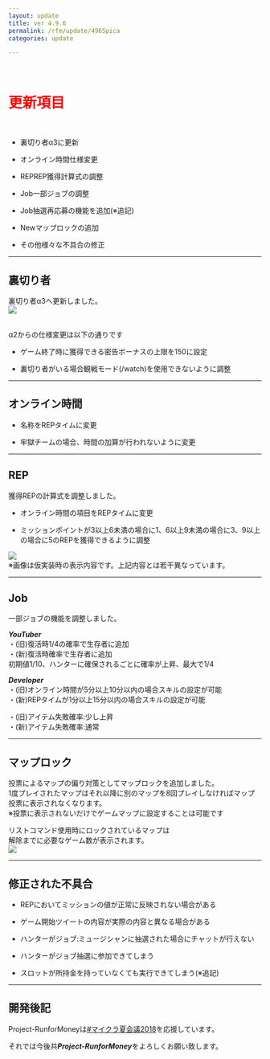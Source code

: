 ```yaml
---
layout: update
title: ver 4.9.6
permalink: /rfm/update/496Spica 
categories: update

---
```

<br>
<h1 id="1"><font color="red">更新項目</font></h1><br>

+ <span class="red-badge">裏切り者</span>α3に更新    

+ <span class="green-badge">オンライン時間</span>仕様変更  

+ <span class="blue-badge">REP</span>REP獲得計算式の調整    

+ <span class="green-badge">Job</span>一部ジョブの調整   

+ <span class="red-badge">Job抽選</span>再応募の機能を追加(※追記)     

+ <span class="yellow-badge">New</span>マップロックの追加    

+ <span class="green-badge">その他</span>様々な不具合の修正 


----------------------------------------------------
## 裏切り者  

裏切り者α3へ更新しました。  
<a><img src="{{site.baseurl}}/public/images/rfm/uragiri.png"></a><br><br>

α2からの仕様変更は以下の通りです  

+ ゲーム終了時に獲得できる密告ボーナスの上限を150に設定  

+ 裏切り者がいる場合観戦モード(/watch)を使用できないように調整  


----------------------------------------------------
## オンライン時間  


+ 名称をREPタイムに変更  

+ 牢獄チームの場合、時間の加算が行われないように変更 


----------------------------------------------------
## REP  

獲得REPの計算式を調整しました。  

+ オンライン時間の項目をREPタイムに変更  

+ ミッションポイントが3以上6未満の場合に1、6以上9未満の場合に3、9以上の場合に5のREPを獲得できるように調整  

<img src="{{site.baseurl}}/public/images/rfm/rep2.png"><br>
※画像は仮実装時の表示内容です。上記内容とは若干異なっています。  

----------------------------------------------------
## Job  

一部ジョブの機能を調整しました。  

***YouTuber***  
・(旧)復活時1/4の確率で生存者に追加  
・(新)復活時確率で生存者に追加  
      初期値1/10、ハンターに確保されるごとに確率が上昇、最大で1/4  

***Developer***  
・(旧)オンライン時間が5分以上10分以内の場合スキルの設定が可能    
・(新)REPタイムが1分以上15分以内の場合スキルの設定が可能   

・(旧)アイテム失敗確率:少し上昇  
・(新)アイテム失敗確率:通常     


----------------------------------------------------
## マップロック        


投票によるマップの偏り対策としてマップロックを追加しました。  
1度プレイされたマップはそれ以降に別のマップを8回プレイしなければマップ投票に表示されなくなります。  
※投票に表示されないだけでゲームマップに設定することは可能です  

リストコマンド使用時にロックされているマップは  
解除までに必要なゲーム数が表示されます。  
<img src="{{site.baseurl}}/public/images/rfm/maprockcount.png"><br>

----------------------------------------------------
## 修正された不具合      


+ REPにおいてミッションの値が正常に反映されない場合がある  

+ ゲーム開始ツイートの内容が実際の内容と異なる場合がある    

+ ハンターがジョブ:ミュージシャンに抽選された場合にチャットが行えない    

+ ハンターがジョブ抽選に参加できてしまう     

+ スロットが所持金を持っていなくても実行できてしまう(※追記)     


----------------------------------------------------
## 開発後記  

Project-RunforMoneyは[#マイクラ夏会議2018](https://twitter.com/hashtag/%E3%83%9E%E3%82%A4%E3%82%AF%E3%83%A9%E5%A4%8F%E4%BC%9A%E8%AD%B02018)を応援しています。
 



それでは今後共***Project-RunforMoney***をよろしくお願い致します。<br>
